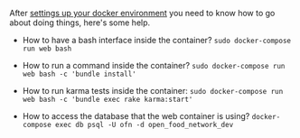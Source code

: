 After [settings up your docker environment](https://github.com/openfoodfoundation/openfoodnetwork/blob/master/DOCKER.md) you need to know how to go about doing things, here's some help.

- How to have a bash interface inside the container?
`sudo docker-compose run web bash`

- How to run a command inside the container?
`sudo docker-compose run web bash -c 'bundle install'`

- How to run karma tests inside the container:
`sudo docker-compose run web bash -c 'bundle exec rake karma:start'`

- How to access the database that the web container is using?
`docker-compose exec db psql -U ofn -d open_food_network_dev`
